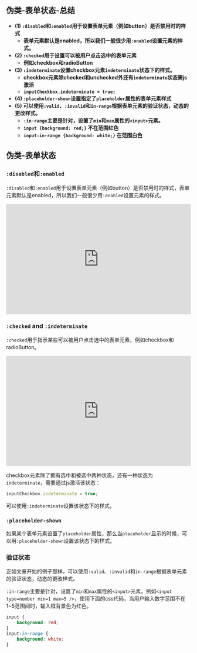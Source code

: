 ## 伪类-表单状态-总结

- **(1) `:disabled`和`:enabled`用于设置表单元素（例如button）是否禁用时的样式**
  - **表单元素默认是enabled，所以我们一般很少用`:enabled`设置元素的样式。**
- **(2) `:checked`用于设置可以被用户点击选中的表单元素**
  - **例如checkbox和radioButton**
- **(3) `:indeterminate`设置checkbox元素`indeterminate`状态下的样式。**
  - **checkbox元素除checked和unchecked外还有`indeterminate`状态需js激活**
  - **`inputCheckbox.indeterminate = true;`**
- **(4) `:placeholder-shown`设置指定了`placeholder`属性的表单元素样式**
- **(5) 可以使用`:valid`、`:invalid`和`in-range`根据表单元素的验证状态，动态的更改样式。**
  - **`:in-range`主要是针对，设置了`min`和`max`属性的`<input>`元素。**
  - **`input {background: red;}` 不在范围红色**
  - **`input:in-range {background: white;}` 在范围白色**

## 伪类-表单状态

### `:disabled`和`:enabled`

`:disabled`和`:enabled`用于设置表单元素（例如button）是否禁用时的样式，表单元素默认是enabled，所以我们一般很少用`:enabled`设置元素的样式。

<iframe height="300" style="width: 100%;" scrolling="no" title="018 Pseudo classes_09" src="https://codepen.io/AhCola/embed/rNwNqBg?default-tab=html%2Cresult" frameborder="no" loading="lazy" allowtransparency="true" allowfullscreen="true">
  See the Pen <a href="https://codepen.io/AhCola/pen/rNwNqBg">
  018 Pseudo classes_09</a> by Pengfei Wang (<a href="https://codepen.io/AhCola">@AhCola</a>)
  on <a href="https://codepen.io">CodePen</a>.
</iframe>

### `:checked` and `:indeterminate`

`:checked`用于指示某些可以被用户点击选中的表单元素，例如checkbox和radioButton。

<iframe height="300" style="width: 100%;" scrolling="no" title="018 Pseudo classes_10" src="https://codepen.io/AhCola/embed/powoxrm?default-tab=html%2Cresult" frameborder="no" loading="lazy" allowtransparency="true" allowfullscreen="true">
  See the Pen <a href="https://codepen.io/AhCola/pen/powoxrm">
  018 Pseudo classes_10</a> by Pengfei Wang (<a href="https://codepen.io/AhCola">@AhCola</a>)
  on <a href="https://codepen.io">CodePen</a>.
</iframe>

checkbox元素除了拥有选中和被选中两种状态，还有一种状态为`indeterminate`，需要通过js激活该状态：

```javascript
inputCheckbox.indeterminate = true;
```

可以使用`:indeterminate`设置该状态下的样式。

### `:placeholder-shown`

如果某个表单元素设置了`placeholder`属性，那么当`placeholder`显示的时候，可以用`:placeholder-shown`设置该状态下的样式。

### 验证状态

正如文章开始的例子那样，可以使用`:valid`、`:invalid`和`in-range`根据表单元素的验证状态，动态的更改样式。

`:in-range`主要是针对，设置了`min`和`max`属性的`<input>`元素。例如`<input type=number min=1 max=5 />`，使用下面的css代码，当用户输入数字范围不在1~5范围间时，输入框背景色为红色。

```css
input {
    background: red;
}
input:in-range {
    background: white;
}
```
